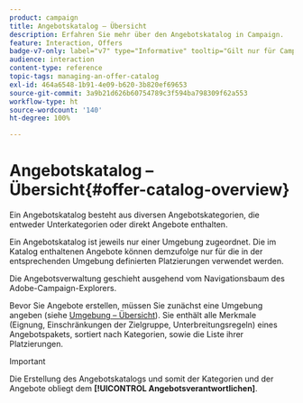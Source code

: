 ```yaml
---
product: campaign
title: Angebotskatalog – Übersicht
description: Erfahren Sie mehr über den Angebotskatalog in Campaign.
feature: Interaction, Offers
badge-v7-only: label="v7" type="Informative" tooltip="Gilt nur für Campaign Classic v7"
audience: interaction
content-type: reference
topic-tags: managing-an-offer-catalog
exl-id: 464a6548-1b91-4e09-b620-3b820ef69653
source-git-commit: 3a9b21d626b60754789c3f594ba798309f62a553
workflow-type: ht
source-wordcount: '140'
ht-degree: 100%

---
```


# Angebotskatalog – Übersicht{#offer-catalog-overview}



Ein Angebotskatalog besteht aus diversen Angebotskategorien, die entweder Unterkategorien oder direkt Angebote enthalten.

Ein Angebotskatalog ist jeweils nur einer Umgebung zugeordnet. Die im Katalog enthaltenen Angebote können demzufolge nur für die in der entsprechenden Umgebung definierten Platzierungen verwendet werden.

Die Angebotsverwaltung geschieht ausgehend vom Navigationsbaum des Adobe-Campaign-Explorers.

Bevor Sie Angebote erstellen, müssen Sie zunächst eine Umgebung angeben (siehe [Umgebung – Übersicht](../../interaction/using/environments-overview.md)). Sie enthält alle Merkmale (Eignung, Einschränkungen der Zielgruppe, Unterbreitungsregeln) eines Angebotspakets, sortiert nach Kategorien, sowie die Liste ihrer Platzierungen.

>[!IMPORTANT]
>
>Die Erstellung des Angebotskatalogs und somit der Kategorien und der Angebote obliegt dem **[!UICONTROL Angebotsverantwortlichen]**.
